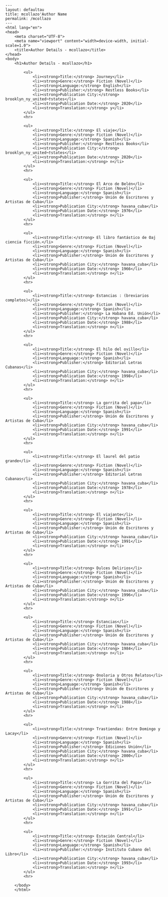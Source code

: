 
    ---
    layout: defaultau
    title: mcollazo'Author Name 
    permalink: /mcollazo
    ---
    <html lang="en">
    <head>
        <meta charset="UTF-8">
        <meta name="viewport" content="width=device-width, initial-scale=1.0">
        <title>Author Details - mcollazo</title>
    </head>
    <body>
        <h1>Author Details - mcollazo</h1>
        
            <ul>
                <li><strong>Title:</strong> Journey</li>
                <li><strong>Genre:</strong> Fiction (Novel)</li>
                <li><strong>Language:</strong> English</li>
                <li><strong>Publisher:</strong> Restless Books</li>
                <li><strong>Publication City:</strong> brooklyn_ny_united¬†states</li>
                <li><strong>Publication Date:</strong> 2020</li>
                <li><strong>Translation:</strong> y</li>
            </ul>
            <hr>
            
            <ul>
                <li><strong>Title:</strong> El viaje</li>
                <li><strong>Genre:</strong> Fiction (Novel)</li>
                <li><strong>Language:</strong> Spanish</li>
                <li><strong>Publisher:</strong> Restless Books</li>
                <li><strong>Publication City:</strong> brooklyn_ny_united¬†states</li>
                <li><strong>Publication Date:</strong> 2020</li>
                <li><strong>Translation:</strong> n</li>
            </ul>
            <hr>
            
            <ul>
                <li><strong>Title:</strong> El Arco de Belén</li>
                <li><strong>Genre:</strong> Fiction (Novel)</li>
                <li><strong>Language:</strong> Spanish</li>
                <li><strong>Publisher:</strong> Unión de Escritores y Artistas de Cuba</li>
                <li><strong>Publication City:</strong> havana_cuba</li>
                <li><strong>Publication Date:</strong> 1976</li>
                <li><strong>Translation:</strong> n</li>
            </ul>
            <hr>
            
            <ul>
                <li><strong>Title:</strong> El libro fantástico de Oaj ciencia ficción.</li>
                <li><strong>Genre:</strong> Fiction (Novel)</li>
                <li><strong>Language:</strong> Spanish</li>
                <li><strong>Publisher:</strong> Unión de Escritores y Artistas de Cuba</li>
                <li><strong>Publication City:</strong> havana_cuba</li>
                <li><strong>Publication Date:</strong> 1966</li>
                <li><strong>Translation:</strong> n</li>
            </ul>
            <hr>
            
            <ul>
                <li><strong>Title:</strong> Estancias : (breviarios completos)</li>
                <li><strong>Genre:</strong> Fiction (Novel)</li>
                <li><strong>Language:</strong> Spanish</li>
                <li><strong>Publisher:</strong> La Habana Ed. Unión</li>
                <li><strong>Publication City:</strong> havana_cuba</li>
                <li><strong>Publication Date:</strong> 1988</li>
                <li><strong>Translation:</strong> n</li>
            </ul>
            <hr>
            
            <ul>
                <li><strong>Title:</strong> El hilo del ovillo</li>
                <li><strong>Genre:</strong> Fiction (Novel)</li>
                <li><strong>Language:</strong> Spanish</li>
                <li><strong>Publisher:</strong> Editorial Letras Cubanas</li>
                <li><strong>Publication City:</strong> havana_cuba</li>
                <li><strong>Publication Date:</strong> 1998</li>
                <li><strong>Translation:</strong> n</li>
            </ul>
            <hr>
            
            <ul>
                <li><strong>Title:</strong> La gorrita del papa</li>
                <li><strong>Genre:</strong> Fiction (Novel)</li>
                <li><strong>Language:</strong> Spanish</li>
                <li><strong>Publisher:</strong> Unión de Escritores y Artistas de Cuba</li>
                <li><strong>Publication City:</strong> havana_cuba</li>
                <li><strong>Publication Date:</strong> 1991</li>
                <li><strong>Translation:</strong> n</li>
            </ul>
            <hr>
            
            <ul>
                <li><strong>Title:</strong> El laurel del patio grande</li>
                <li><strong>Genre:</strong> Fiction (Novel)</li>
                <li><strong>Language:</strong> Spanish</li>
                <li><strong>Publisher:</strong> Editorial Letras Cubanas</li>
                <li><strong>Publication City:</strong> havana_cuba</li>
                <li><strong>Publication Date:</strong> 1978</li>
                <li><strong>Translation:</strong> n</li>
            </ul>
            <hr>
            
            <ul>
                <li><strong>Title:</strong> El viajante</li>
                <li><strong>Genre:</strong> Fiction (Novel)</li>
                <li><strong>Language:</strong> Spanish</li>
                <li><strong>Publisher:</strong> Unión de Escritores y Artistas de Cuba</li>
                <li><strong>Publication City:</strong> havana_cuba</li>
                <li><strong>Publication Date:</strong> 1991</li>
                <li><strong>Translation:</strong> n</li>
            </ul>
            <hr>
            
            <ul>
                <li><strong>Title:</strong> Dulces Delirios</li>
                <li><strong>Genre:</strong> Fiction (Novel)</li>
                <li><strong>Language:</strong> Spanish</li>
                <li><strong>Publisher:</strong> Unión de Escritores y Artistas de Cuba</li>
                <li><strong>Publication City:</strong> havana_cuba</li>
                <li><strong>Publication Date:</strong> 1996</li>
                <li><strong>Translation:</strong> n</li>
            </ul>
            <hr>
            
            <ul>
                <li><strong>Title:</strong> Estancias</li>
                <li><strong>Genre:</strong> Fiction (Novel)</li>
                <li><strong>Language:</strong> Spanish</li>
                <li><strong>Publisher:</strong> Unión de Escritores y Artistas de Cuba</li>
                <li><strong>Publication City:</strong> havana_cuba</li>
                <li><strong>Publication Date:</strong> 1984</li>
                <li><strong>Translation:</strong> n</li>
            </ul>
            <hr>
            
            <ul>
                <li><strong>Title:</strong> Onoloria y Otros Relatos</li>
                <li><strong>Genre:</strong> Fiction (Novel)</li>
                <li><strong>Language:</strong> Spanish</li>
                <li><strong>Publisher:</strong> Unión de Escritores y Artistas de Cuba</li>
                <li><strong>Publication City:</strong> havana_cuba</li>
                <li><strong>Publication Date:</strong> 1988</li>
                <li><strong>Translation:</strong> n</li>
            </ul>
            <hr>
            
            <ul>
                <li><strong>Title:</strong> Trastiendas: Entre Domingo y Lacay</li>
                <li><strong>Genre:</strong> Fiction (Novel)</li>
                <li><strong>Language:</strong> Spanish</li>
                <li><strong>Publisher:</strong> Ediciones Unión</li>
                <li><strong>Publication City:</strong> havana_cuba</li>
                <li><strong>Publication Date:</strong> 2000</li>
                <li><strong>Translation:</strong> n</li>
            </ul>
            <hr>
            
            <ul>
                <li><strong>Title:</strong> La Gorrita del Papa</li>
                <li><strong>Genre:</strong> Fiction (Novel)</li>
                <li><strong>Language:</strong> Spanish</li>
                <li><strong>Publisher:</strong> Unión de Escritores y Artistas de Cuba</li>
                <li><strong>Publication City:</strong> havana_cuba</li>
                <li><strong>Publication Date:</strong> 1991</li>
                <li><strong>Translation:</strong> n</li>
            </ul>
            <hr>
            
            <ul>
                <li><strong>Title:</strong> Estación Central</li>
                <li><strong>Genre:</strong> Fiction (Novel)</li>
                <li><strong>Language:</strong> Spanish</li>
                <li><strong>Publisher:</strong> Instituto Cubano del Libro</li>
                <li><strong>Publication City:</strong> havana_cuba</li>
                <li><strong>Publication Date:</strong> 1993</li>
                <li><strong>Translation:</strong> n</li>
            </ul>
            <hr>
            
        </body>
        </html>
        
